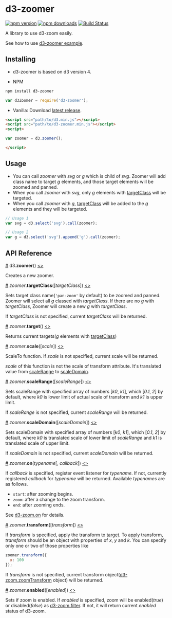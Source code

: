 # d3-zoomer

[![npm version][npm-image]][npm-url]
[![npm downloads][downloads-image]][downloads-url]
[![Build Status][travis-image]][travis-url]

A library to use d3-zoom easily.

See how to use [d3-zoomer example](https://kimxogus.github.io/d3-zoomer).

## Installing
- d3-zoomer is based on d3 version 4.

- NPM
```bash
npm install d3-zoomer
```
```js
var d3Zoomer = require('d3-zoomer');
```

- Vanilla: Download
[latest release](https://github.com/kimxogus/d3-zoomer/releases/latest).

```html
<script src="path/to/d3.min.js"></script>
<script src="path/to/d3-zoomer.min.js"></script>
<script>

var zoomer = d3.zoomer();

</script>
```

## Usage
- You can call *zoomer* with *svg* or *g* which is child of *svg*. Zoomer will add class name to target *g* elements, and those target elements will be zoomed and panned.
- When you call *zoomer* with *svg*, only *g* elements with [targetClass](#targetClass) will be targeted.
- When you call *zoomer* with *g*, [targetClass](#targetClass) will be added to the *g* elements and they will be targeted.

```js
// Usage 1
var svg = d3.select('svg').call(zoomer);

// Usage 2
var g = d3.select('svg').append('g').call(zoomer);
```

## API Reference

<a name="zoomer" href="#zoomer">#</a> d3.<b>zoomer</b>() [<>](https://github.com/kimxogus/d3-zoomer/blob/master/index.js "Source")

Creates a new zoomer.

<a name="targetClass" href="#targetClass">#</a> *zoomer*.<b>targetClass</b>([<i>targetClass</i>]) [<>](https://github.com/kimxogus/d3-zoomer/blob/master/index.js#L101 "Source")

Sets target class name(```'pan-zoom'``` by default) to be zoomed and panned. Zoomer will select all *g* classed with *targetClass*. If there are no *g* with *targetClass*, Zoomer will create a new *g* with *targetClass*.

If *targetClass* is not specified, current *targetClass* will be returned.

<a name="target" href="#target">#</a> *zoomer*.<b>target</b>() [<>](https://github.com/kimxogus/d3-zoomer/blob/master/index.js#L110 "Source")

Returns current targets(*g* elements with [targetClass](#targetClass))

<a name="scale" href="#scale">#</a> *zoomer*.<b>scale</b>([<i>scale</i>]) [<>](https://github.com/kimxogus/d3-zoomer/blob/master/index.js#L114 "Source")

ScaleTo function. If *scale* is not specified, current scale will be returned.

*scale* of this function is not the scale of transform attribute. It's translated value from [scaleRange](#scaleRange) to [scaleDomain](#scaleDomain).

<a name="scaleRange" href="#scaleRange">#</a> *zoomer*.<b>scaleRange</b>([<i>scaleRange</i>]) [<>](https://github.com/kimxogus/d3-zoomer/blob/master/index.js#L122 "Source")

Sets scaleRange with specified array of numbers [*k0*, *k1*], which [*0.1*, *2*] by default, where *k0* is lower limit of actual scale of transform and *k1* is upper limit.

If *scaleRange* is not specified, current *scaleRange* will be returned.

<a name="scaleDomain" href="#scaleDomain">#</a> *zoomer*.<b>scaleDomain</b>([<i>scaleDomain</i>]) [<>](https://github.com/kimxogus/d3-zoomer/blob/master/index.js#L133 "Source")

Sets scaleDomain with specified array of numbers [*k0*, *k1*], which [*0.1*, *2*] by default, where *k0* is translated scale of lower limit of *scaleRange* and *k1* is translated scale of upper limit.

If *scaleDomain* is not specified, current *scaleDomain* will be returned.

<a name="on" href="#on">#</a> *zoomer*.<b>on</b>(<i>typename</i>[, <i>callback</i>]) [<>](https://github.com/kimxogus/d3-zoomer/blob/master/index.js#L143 "Source")

If *callback* is specified, register event listener for *typename*. If not, currently registered *callback* for *typename* will be returned.
Available *typenames* are as follows.

- ```start```: after zooming begins.
- ```zoom```: after a change to the zoom transform.
- ```end```: after zooming ends.

See [d3-zoom.on](https://github.com/d3/d3-zoom#zoom_on) for details.

<a name="transform" href="#transform">#</a> *zoomer*.<b>transform</b>([<i>transform</i>]) [<>](https://github.com/kimxogus/d3-zoomer/blob/master/index.js#L148 "Source")

If *transform* is specified, apply the transform to [target](#target). To apply transform, *transform* should be an object with properties of *x*, *y* and *k*. You can specify only one or two of those properties like
```js
zoomer.transform({
  x: 100
});
```

If *transform* is not specified, current transform object([d3-zoom.zoomTransform](https://github.com/d3/d3-zoom#zoomTransform) object) will be returned.

<a name="enabled" href="#enabled">#</a> *zoomer*.<b>enabled</b>([<i>enabled</i>]) [<>](https://github.com/kimxogus/d3-zoomer/blob/master/index.js#L175 "Source")

Sets if zoom is enabled. If *enabled* is specified, zoom will be enabled(*true*) or disabled(*false*) as [d3-zoom.filter](https://github.com/d3/d3-zoom#zoom_filter).
If not, it will return current *enabled* status of d3-zoom.

[npm-image]: https://img.shields.io/npm/v/d3-zoomer.svg
[npm-url]: https://npmjs.org/package/d3-zoomer
[downloads-image]: https://img.shields.io/npm/dm/d3-zoomer.svg
[downloads-url]: https://npmjs.org/package/d3-zoomer
[travis-image]: https://travis-ci.org/kimxogus/d3-zoomer.svg
[travis-url]: https://travis-ci.org/kimxogus/d3-zoomer

